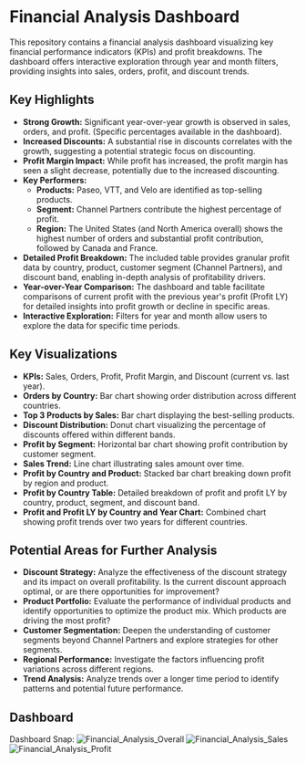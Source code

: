 # Financial Analysis Dashboard

This repository contains a financial analysis dashboard visualizing key financial performance indicators (KPIs) and profit breakdowns. The dashboard offers interactive exploration through year and month filters, providing insights into sales, orders, profit, and discount trends.

## Key Highlights

* **Strong Growth:** Significant year-over-year growth is observed in sales, orders, and profit.  (Specific percentages available in the dashboard).
* **Increased Discounts:** A substantial rise in discounts correlates with the growth, suggesting a potential strategic focus on discounting.
* **Profit Margin Impact:** While profit has increased, the profit margin has seen a slight decrease, potentially due to the increased discounting.
* **Key Performers:**
    * **Products:**  Paseo, VTT, and Velo are identified as top-selling products.
    * **Segment:** Channel Partners contribute the highest percentage of profit.
    * **Region:**  The United States (and North America overall) shows the highest number of orders and substantial profit contribution, followed by Canada and France.
* **Detailed Profit Breakdown:** The included table provides granular profit data by country, product, customer segment (Channel Partners), and discount band, enabling in-depth analysis of profitability drivers.
* **Year-over-Year Comparison:**  The dashboard and table facilitate comparisons of current profit with the previous year's profit (Profit LY) for detailed insights into profit growth or decline in specific areas.
* **Interactive Exploration:** Filters for year and month allow users to explore the data for specific time periods.

## Key Visualizations

* **KPIs:** Sales, Orders, Profit, Profit Margin, and Discount (current vs. last year).
* **Orders by Country:** Bar chart showing order distribution across different countries.
* **Top 3 Products by Sales:** Bar chart displaying the best-selling products.
* **Discount Distribution:** Donut chart visualizing the percentage of discounts offered within different bands.
* **Profit by Segment:** Horizontal bar chart showing profit contribution by customer segment.
* **Sales Trend:** Line chart illustrating sales amount over time.
* **Profit by Country and Product:** Stacked bar chart breaking down profit by region and product.
* **Profit by Country Table:** Detailed breakdown of profit and profit LY by country, product, segment, and discount band.
* **Profit and Profit LY by Country and Year Chart:** Combined chart showing profit trends over two years for different countries.

## Potential Areas for Further Analysis

* **Discount Strategy:** Analyze the effectiveness of the discount strategy and its impact on overall profitability.  Is the current discount approach optimal, or are there opportunities for improvement?
* **Product Portfolio:** Evaluate the performance of individual products and identify opportunities to optimize the product mix. Which products are driving the most profit?
* **Customer Segmentation:** Deepen the understanding of customer segments beyond Channel Partners and explore strategies for other segments.
* **Regional Performance:** Investigate the factors influencing profit variations across different regions.
* **Trend Analysis:**  Analyze trends over a longer time period to identify patterns and potential future performance.

## Dashboard 



Dashboard Snap:
![Financial_Analysis_Overall](https://github.com/user-attachments/assets/17feb5eb-693d-4ad0-9790-c23d2fa7922c)
![Financial_Analysis_Sales](https://github.com/user-attachments/assets/87d40699-a57f-41e5-aa08-c82dc554ecaf)
![Financial_Analysis_Profit](https://github.com/user-attachments/assets/701197dd-c304-4f72-b9d5-8760adcd5aa4)
